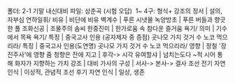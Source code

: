 폴더: 2-1 기말 내신대비
파일: 상춘곡 (시험 오답)
​
1~ 4구: 형식+ 강조의 정서				| 설의, 자부심
연하일휘/ 비유				| 비단에 비유
벽계수				| 푸른 시냇물
녹양방초				| 푸른 버들과 향긋한 풀
조화신공				| 조물주의 솜씨
한중진미				| 한가로움 속 참다운 즐거움
욕기/ 의미				| 기수에서 목욕
욕기/ 특징				| 중국고사 인용 (공자제자 중 증점)
곳나모 가지 것거 수 노코 먹으리라/ 특징				| 중국고사 인용(도연명)
곳나모 가지 것거 수 노코 먹으리라/ 영향				| 정철 '장진주사'에 영향 줌
청향은 잔에 지고				| 후각-> 시각
유여할샤				| 넘치는도다
~적 시어 통해 화자가 지향하는 가치 강조				| 대비
가사의 구성				| 서사-> 본사-> 결사
조선 전기 자연 인식				| 이상적, 관념적
조선 후기 자연 인식				| 일상, 생존
